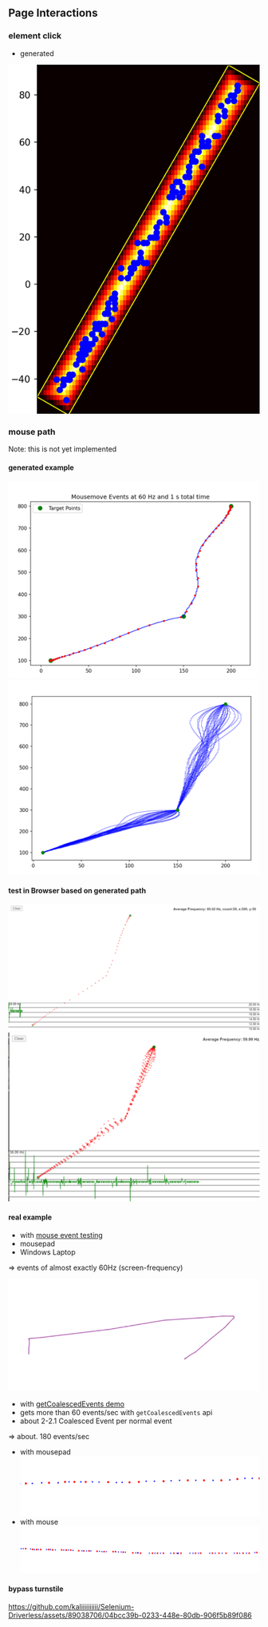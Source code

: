 ## Page Interactions


### element click
- generated


![heatmap.png](assets%2Fheatmap.png)


### mouse path
Note: this is not yet implemented

#### generated example
![img.png](assets/mousemove_events_gen.png)
![img.png](assets/mouse_path_gen.png)

#### test in Browser based on generated path
![img.png](assets/mousemove_events_test_sample_based.png)
![img.png](assets/mousemove_events_test_samples_based.png)

#### real example
- with [mouse event testing](https://www.vsynctester.com/testing/mouse.html)
- mousepad
- Windows Laptop

=> events of almost exactly 60Hz (screen-frequency)

![img.png](assets/real_mouse_path.png)

- with [getCoalescedEvents demo](https://omwnk.csb.app/)
- gets more than 60 events/sec with `getCoalescedEvents` api
- about 2-2.1 Coalesced Event per normal event

=> about. 180 events/sec

- with mousepad
![img.png](assets/events_mousepad.png)
- with mouse
![img.png](assets/events_mouse.png)

#### bypass turnstile
https://github.com/kaliiiiiiiiii/Selenium-Driverless/assets/89038706/04bcc39b-0233-448e-80db-906f5b89f086


